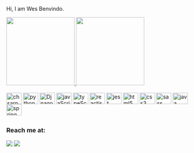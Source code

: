 Hi, I am Wes Benvindo.


<div>
<a href="https://github.com/wesAlves">
<img height="180em" src="https://github-readme-stats.vercel.app/api?username=wesAlves&show_icons=true&theme=vue-dark" />
<img height="180em" src="https://github-readme-stats.vercel.app/api/top-langs/?username=wesAlves&layout=compact&theme=vue-dark" /></a>
</div>

<br>

<div style="display:inline_block">
<img alt="chsarp logo" align="center" height="30" width="40" src="https://cdn.jsdelivr.net/gh/devicons/devicon/icons/csharp/csharp-plain.svg" />
<img alt="python logo" align="center" height="30" width="40" src="https://cdn.jsdelivr.net/gh/devicons/devicon/icons/python/python-plain.svg" />
<img alt="Djnago logo" align="center" height="30" width="40" src="https://cdn.jsdelivr.net/gh/devicons/devicon/icons/django/django-plain.svg" />
<img alt="javaScript logo" align="center" height="30" width="40" src="https://cdn.jsdelivr.net/gh/devicons/devicon/icons/javascript/javascript-plain.svg" />
<img alt="typeScript logo" align="center" height="30" width="40" src="https://cdn.jsdelivr.net/gh/devicons/devicon/icons/typescript/typescript-plain.svg" />
<img alt="reactjs logo" align="center" height="30" width="40" src="https://cdn.jsdelivr.net/gh/devicons/devicon/icons/react/react-original.svg" />
<img  alt="jest logo" align="center" height="30" width="40"  src="https://cdn.jsdelivr.net/gh/devicons/devicon/icons/jest/jest-plain.svg" />
<img alt="html5 logo" align="center" height="30" width="40" src="https://cdn.jsdelivr.net/gh/devicons/devicon/icons/html5/html5-plain.svg" />
<img alt="css3 logo" align="center" height="30" width="40" src="https://cdn.jsdelivr.net/gh/devicons/devicon/icons/css3/css3-plain.svg" />
<img alt="sass logo" align="center" height="30" width="40" src="https://cdn.jsdelivr.net/gh/devicons/devicon/icons/sass/sass-original.svg" />
<img alt="java logo" align="center" height="30" width="40" src="https://cdn.jsdelivr.net/gh/devicons/devicon/icons/java/java-plain.svg" />
<img alt="spring logo" align="center" height="30" width="40" src="https://cdn.jsdelivr.net/gh/devicons/devicon/icons/spring/spring-plain.svg" />

</div>

## 
### Reach me at:
<a target="_blank" href="www.linkedin.com/in/wes-benvindo-6b11216b"><img src="https://img.shields.io/badge/LinkedIn-0077B5?style=for-the-badge&logo=linkedin&logoColor=white" /></a>
<a target="_blank" href="mailto:wal2.designer@gmail.com"><img src="https://img.shields.io/badge/Gmail-D14836?style=for-the-badge&logo=gmail&logoColor=white" /></a>
